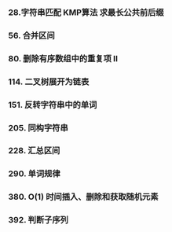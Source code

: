 ### 28.字符串匹配 KMP算法 求最长公共前后缀
### 56. 合并区间
### 80. 删除有序数组中的重复项 II
### 114. 二叉树展开为链表
### 151. 反转字符串中的单词
### 205. 同构字符串
### 228. 汇总区间
### 290. 单词规律
### 380. O(1) 时间插入、删除和获取随机元素
### 392. 判断子序列
